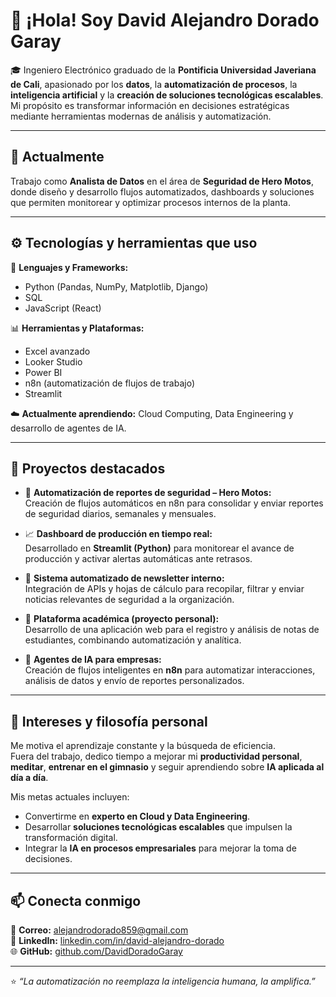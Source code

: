 # 👋 ¡Hola! Soy David Alejandro Dorado Garay  

🎓 Ingeniero Electrónico graduado de la **Pontificia Universidad Javeriana de Cali**, apasionado por los **datos**, la **automatización de procesos**, la **inteligencia artificial** y la **creación de soluciones tecnológicas escalables**.  
Mi propósito es transformar información en decisiones estratégicas mediante herramientas modernas de análisis y automatización.  

---

## 💼 Actualmente
Trabajo como **Analista de Datos** en el área de **Seguridad de Hero Motos**, donde diseño y desarrollo flujos automatizados, dashboards y soluciones que permiten monitorear y optimizar procesos internos de la planta.

---

## ⚙️ Tecnologías y herramientas que uso
🧠 **Lenguajes y Frameworks:**  
- Python (Pandas, NumPy, Matplotlib, Django)  
- SQL  
- JavaScript (React)

📊 **Herramientas y Plataformas:**  
- Excel avanzado  
- Looker Studio  
- Power BI  
- n8n (automatización de flujos de trabajo)  
- Streamlit  

☁️ **Actualmente aprendiendo:** Cloud Computing, Data Engineering y desarrollo de agentes de IA.

---

## 🚀 Proyectos destacados
- 🧩 **Automatización de reportes de seguridad – Hero Motos:**  
  Creación de flujos automáticos en n8n para consolidar y enviar reportes de seguridad diarios, semanales y mensuales.

- 📈 **Dashboard de producción en tiempo real:**  
  Desarrollado en **Streamlit (Python)** para monitorear el avance de producción y activar alertas automáticas ante retrasos.

- 📰 **Sistema automatizado de newsletter interno:**  
  Integración de APIs y hojas de cálculo para recopilar, filtrar y enviar noticias relevantes de seguridad a la organización.

- 🧮 **Plataforma académica (proyecto personal):**  
  Desarrollo de una aplicación web para el registro y análisis de notas de estudiantes, combinando automatización y analítica.

- 🤖 **Agentes de IA para empresas:**  
  Creación de flujos inteligentes en **n8n** para automatizar interacciones, análisis de datos y envío de reportes personalizados.

---

## 🌱 Intereses y filosofía personal
Me motiva el aprendizaje constante y la búsqueda de eficiencia.  
Fuera del trabajo, dedico tiempo a mejorar mi **productividad personal**, **meditar**, **entrenar en el gimnasio** y seguir aprendiendo sobre **IA aplicada al día a día**.  

Mis metas actuales incluyen:
- Convertirme en **experto en Cloud y Data Engineering**.  
- Desarrollar **soluciones tecnológicas escalables** que impulsen la transformación digital.  
- Integrar la **IA en procesos empresariales** para mejorar la toma de decisiones.  

---

## 📫 Conecta conmigo

📧 **Correo:** [alejandrodorado859@gmail.com](mailto:alejandrodorado859@gmail.com)  
💼 **LinkedIn:** [linkedin.com/in/david-alejandro-dorado](https://www.linkedin.com/in/david-alejandro-dorado-garay-7120aa247/)  
🌐 **GitHub:** [github.com/DavidDoradoGaray](https://github.com/alejodoradog)  

---

⭐ *“La automatización no reemplaza la inteligencia humana, la amplifica.”*  
